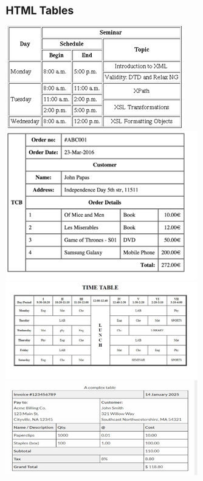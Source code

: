 # HTML Tables

![Table 1](https://github.com/codemonkey-sagar/CodeCraft/blob/main/HTML/tables/img/table1.gif)
![Table 1](https://github.com/codemonkey-sagar/CodeCraft/blob/main/HTML/tables/img/table2.png)
![Table 1](https://github.com/codemonkey-sagar/CodeCraft/blob/main/HTML/tables/img/table3.jpeg)
![Table 1](https://github.com/codemonkey-sagar/CodeCraft/blob/main/HTML/tables/img/table4.jpeg)